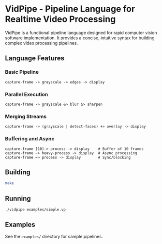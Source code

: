 # VidPipe - Pipeline Language for Realtime Video Processing

VidPipe is a functional pipeline language designed for rapid computer vision software implementation. It provides a concise, intuitive syntax for building complex video processing pipelines.

## Language Features

### Basic Pipeline
```
capture-frame -> grayscale -> edges -> display
```

### Parallel Execution
```
capture-frame -> grayscale &> blur &> sharpen
```

### Merging Streams
```
capture-frame -> (grayscale | detect-faces) +> overlay -> display
```

### Buffering and Async
```
capture-frame [10]-> process -> display    # Buffer of 10 frames
capture-frame ~> heavy-process -> display  # Async processing
capture-frame => process -> display        # Sync/blocking
```

## Building

```bash
make
```

## Running

```bash
./vidpipe examples/simple.vp
```

## Examples

See the `examples/` directory for sample pipelines.